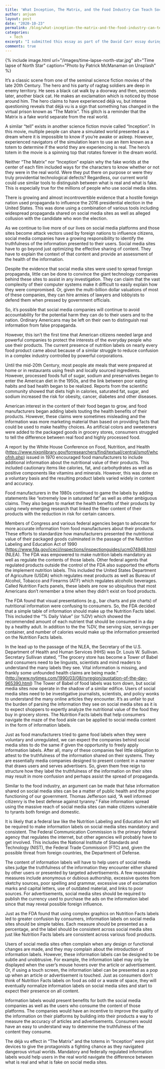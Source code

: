 ```yaml
---
title: 'What Inception, The Matrix, and the Food Industry Can Teach Social Media Sites about Truth'
author: anjuan
layout: post
date: "2020-10-23"
permalink: /blog/what-inception-the-matrix-and-the-food-industry-can-teach-social-media-sites-about-truth/
categories:
  - Tech
excerpt: "I submitted this essay as part of the David Carr essay during SXSW 2018. It didn't win, but I think it's more timely than ever as social media sites continue to expand their influence across the globe."
comments: true
---
```


{% include image.html url="/images/time-lapse-north-star.jpg" alt="Time lapse of North Star" caption="Photo by Patrick McManaman on Unsplash" %}

It’s a classic scene from one of the seminal science fiction movies of the late 20th Century. The hero and his party of ragtag soldiers are deep in enemy territory. He sees a black cat walk by a doorway and then, seconds later, another black cat. He makes an exclamation which is noticed by those around him. The hero claims to have experienced déjà vu, but intense questioning reveals that déjà vu is a sign that something has changed in the virtual prison known as “The Matrix”. This glitch is a reminder that the Matrix is a fake world separate from the real world. 

A similar “tell” exists in another science fiction movie called “Inception”. In this movie, multiple people can share a simulated world presented as a dream where it is impossible to know if you’re awake or asleep. However, experienced navigators of the simulation learn to use an item known as a totem to determine if the world they are experiencing is real. The hero’s totem in the movie is a spinning top that rotates forever in the dream world. 

Neither “The Matrix” nor “Inception” explain why the fake worlds at the center of each film included ways for the characters to know whether or not they were in the real world. Were they put there on purpose or were they truly providential technological defects? Regardless, our current world could use similar tools to distinguish between what is real and what is fake. This is especially true for the millions of people who use social media sites.

There is growing and almost incontrovertible evidence that a hostile foreign nation used propaganda to influence the 2016 presidential election in the United States. This was done using a combination of various tools including widespread propaganda shared on social media sites as well as alleged collusion with the candidate who won the election.

As we continue to live more of our lives on social media platforms and those sites become attack vectors used by foreign nations to influence citizens, social media companies have a growing responsibility to identify the truthfulness of the information presented to their users. Social media sites have to go beyond just optimizing the effective sharing of content. They have to explain the context of that content and provide an assessment of the health of the information. 

Despite the evidence that social media sites were used to spread foreign propaganda, little can be done to convince the giant technology companies behind these sites to assist in any investigation. They can claim that the vast complexity of their computer systems make it difficult to easily explain how they were compromised. Or, given the multi-billion dollar valuations of most of these companies, they can hire armies of lawyers and lobbyists to defend them when pressed by government officials.

So, it’s possible that social media companies will continue to avoid accountability for the potential harm they can do to their users and to the nation. Ordinary Americans may be left on their own to distinguish real information from false propaganda.

However, this isn’t the first time that American citizens needed large and powerful companies to protect the interests of the everyday people who use their products. The current presence of nutrition labels on nearly every food product came about because of a similar struggle to reduce confusion in a complex industry controlled by powerful corporations.

Until the mid-20th Century, most people ate meals that were prepared at home or in restaurants using fresh and locally sourced ingredients. However, processed foods full of sugar, sodium and preservatives began to enter the American diet in the 1950s, and the link between poor eating habits and bad health began to be realized. Reports from the scientific community showed that diets high in calories, saturated fat, sugar, and sodium increased the risk for obesity, cancer, diabetes and other diseases. 

American interest in the content of their food began to grow, and food manufacturers began adding labels touting the health benefits of their products. However, these claims were sometimes misleading and the information was more marketing material than based on providing facts that could be used to make healthy choices. As artificial colors and sweeteners were added to the packaged goods in grocery stores, consumers struggled to tell the difference between real food and highly processed food.

A report by the White House Conference on Food, Nutrition, and Health (https://www.nixonlibrary.gov/forresearchers/find/textual/central/smof/whcofnh.php) issued in 1970 encouraged food manufacturers to include additional information about the nutritional value of their products. This included cautionary items like calories, fat, and carbohydrates as well as positive components like vitamins and minerals. However, this was done on a voluntary basis and the resulting product labels varied widely in content and accuracy. 

Food manufacturers in the 1980s continued to game the labels by adding statements like  “extremely low in saturated fat” as well as other ambiguous claims. They also began to market the health benefits of their products by using newly emerging research that linked the fiber content of their products with the reduction in risk for certain cancers. 

Members of Congress and various federal agencies began to advocate for more accurate information from food manufacturers about their products. These efforts to standardize how manufacturers presented the nutritional value of their packaged goods culminated in the passage of the Nutrition Labeling and Education Act of 1990 (https://www.fda.gov/iceci/inspections/inspectionguides/ucm074948.htm) (NLEA). The FDA was empowered to make nutrition labels mandatory as well as regulate the contents of those labels. Other federal agents that regulated products outside the control of the FDA also supported the efforts the implement nutrition labels. This included the United States Department of Agriculture (USDA) which regulates meat products as well as Bureau of Alcohol, Tobacco and Firearms (ATF) which regulates alcoholic beverages. Called Nutrition Facts panels, these labels are now so ubiquitous that most Americans don’t remember a time when they didn’t exist on food products.

The FDA found that visual presentations (e.g., bar charts and pie charts) of nutritional information were confusing to consumers. So, the FDA decided that a simple table of information should make up the Nutrition Facts label. This included the “% Daily Value” (or %DV) which showed the recommended amount of each nutrient that should be consumed in a day by a healthy adult. In addition to the the %DV, the serving size, servings per container, and number of calories would make up the information presented on the Nutrition Facts labels.

In the lead up to the passage of the NLEA, the Secretary of the U.S. Department of Health and Human Services (HHS) was Dr. Louis W. Sullivan. Secretary Sullivan stated, “The grocery store has become a Tower of Babel and consumers need to be linguists, scientists and mind readers to understand the many labels they see. Vital information is missing, and frankly some unfounded health claims are being made.” (http://www.nytimes.com/1990/03/08/nyregion/quotation-of-the-day-965390.html) The Tower of Babel of food labels was torn down, but social media sites now operate in the shadow of a similar edifice. Users of social media sites need to be investigative journalists, scientists, and policy wonks to understand the many online articles they encounter. It’s as unfair to put the burden of parsing the information they see on social media sites as it is to expect shoppers to expertly analyze the nutritional value of the food they buy in grocery stores. The Nutrition Facts labels that help consumers navigate the maze of the food aisle can be applied to social media content in the form of information labels.

Just as food manufacturers tried to game food labels when they were voluntary and unregulated, we can expect the companies behind social media sites to do the same if given the opportunity to freely apply information labels. After all, many of these companies feel little obligation to attest to the truthfulness of the information shared on their systems. They are essentially media companies designed to present content in a manner that draws users and serves advertisers. So, given them free reign to structure how they label the truthfulness of the information on their sites may result in more confusion and perhaps assist the spread of propaganda.

Similar to the food industry, an argument can be made that false information shared on social media sites can be a matter of public health and the proper functioning of our government. Thomas Jefferson said, “A well informed citizenry is the best defense against tyranny.” False information spread using the massive reach of social media sites can make citizens vulnerable to tyrants both foreign and domestic.

It is likely that a federal law like the Nutrition Labeling and Education Act will be required to make information labels on social media sites mandatory and consistent. The Federal Communication Commission is the primary federal agency that regulates the internet, but other agencies will probably have to get involved. This includes the National Institute of Standards and Technology (NIST), the Federal Trade Commission (FTC) and, given the possible threat from foreign countries, the Department of Defense. 

The content of information labels will have to help users of social media sites judge the truthfulness of the information they encounter either shared by other users or presented by targeted advertisements. A few reasonable measures include anonymous or dubious authorship, excessive quotes from sketchy sources, poor spelling and grammar, excessive use of exclamation marks and capital letters, use of outdated material, and links to poor sources. For advertisements, social media sites should be required to publish the currency used to purchase the ads on the information label since that may reveal possible foreign influence. 

Just as the FDA found that using complex graphics on Nutrition Facts labels led to greater confusion by consumers, information labels on social media sites should be simple tables. Each measure should be presented as a percentage, and the label should be consistent across social media sites just like Nutrition Facts labels are consistent across various food products.

Users of social media sites often complain when any design or functional changes are made, and they may complain about the introduction of information labels. However, these information labels can be designed to be subtle and unobtrusive. For example, the information label may only be displayed when the user’s mouse hovers over the article or advertisement. Or, if using a touch screen, the information label can be presented as a pop up when an article or advertisement is touched. Just as consumers don’t think of Nutrition Facts labels on food as odd or a waste of space, they will eventually normalize information labels on social media sites and start to expect their presence on all content.

Information labels would present benefits for both the social media companies as well as the users who consume the content of those platforms. The companies would have an incentive to improve the quality of the information on their platforms by building into their products a way to measure the accuracy of articles and advertisements. Consumers would have an easy to understand way to determine the truthfulness of the content they consume.

The déjà vu effect in “The Matrix” and the totems in “Inception” were plot devices to give the protagonists a fighting chance as they navigated dangerous virtual worlds. Mandatory and federally regulated information labels would help users in the real world navigate the difference between what is real and what is fake on social media sites.

